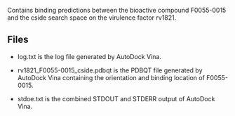 Contains binding predictions between the bioactive compound F0055-0015 and the cside search space on the virulence factor rv1821.

## Files

- log.txt is the log file generated by AutoDock Vina.

- rv1821_F0055-0015_cside.pdbqt is the PDBQT file generated by AutoDock Vina containing the orientation and binding location of F0055-0015.

- stdoe.txt is the combined STDOUT and STDERR output of AutoDock Vina.

